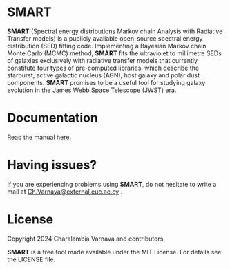 SMART
=====

**SMART** (Spectral energy distributions Markov chain Analysis with Radiative Transfer models) is a publicly available open-source spectral energy distribution (SED) fitting code. Implementing a Bayesian Markov chain Monte Carlo (MCMC) method, **SMART** fits the ultraviolet to millimetre SEDs of galaxies exclusively with radiative transfer models that currently constitute four types of pre-computed libraries, which describe the starburst, active galactic nucleus (AGN), host galaxy and polar dust components. **SMART** promises to be a useful tool for studying galaxy evolution in the James Webb Space Telescope (JWST) era.

Documentation
=============

Read the manual [here](https://github.com/ch-var/SMART/commit/f8f7c03e5e77572f480abdd37f277920fe42b5c0).

Having issues?
=============

If you are experiencing problems using **SMART**, do not hesitate to write a mail at Ch.Varnava@external.euc.ac.cy .

License
=======

Copyright 2024 Charalambia Varnava and contributors

**SMART** is a free tool made available under the MIT License. For details see the LICENSE file.
